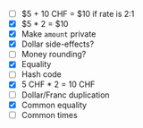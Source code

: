 - [ ] $5 + 10 CHF = $10 if rate is 2:1
- [x] $5 * 2 = $10
- [x] Make `amount` private
- [x] Dollar side-effects?
- [ ] Money rounding?
- [x] Equality
- [ ] Hash code
- [x] 5 CHF * 2 = 10 CHF
- [ ] Dollar/Franc duplication
- [x] Common equality
- [ ] Common times
